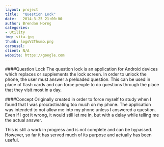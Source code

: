 ```yaml
---
layout: project
title:  "Question Lock"
date:   2014-3-25 21:00:00
author: Brendan Horng
categories:
- Utility
img: vita.jpg
thumb: logoV2Thumb.png
carousel:
client: N/A
website: https://google.com
---
```

####Question Lock
The question lock is an application for Android devices which replaces or supplements the lock screen. In order to unlock the phone, the user must answer a preloaded question. This can be used in place of flash cards and can force people to do questions through the place that they visit most in a day.

####Concept
Originally created in order to force myself to study when I found that I was procrastinating too much on my phone. The application was intended to not allow me into my phone unless I answered a question. Even if I got it wrong, it would still let me in, but with a delay while telling me the actual answer.

This is still a work in progress and is not complete and can be bypassed. However, so far it has served much of its purpose and actually has been useful.
